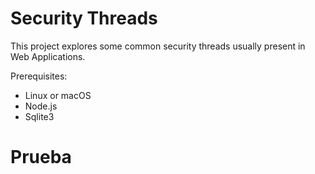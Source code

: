 # Security Threads

This project explores some common security threads usually present in Web Applications.

Prerequisites:
- Linux or macOS
- Node.js
- Sqlite3

# Prueba
